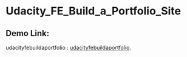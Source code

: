 # Udacity_FE_Build_a_Portfolio_Site
## Demo Link:
udacityfebuildaportfolio : [udacityfebuildaportfolio](https://udacityfebuildaportfolio.herokuapp.com/). 
